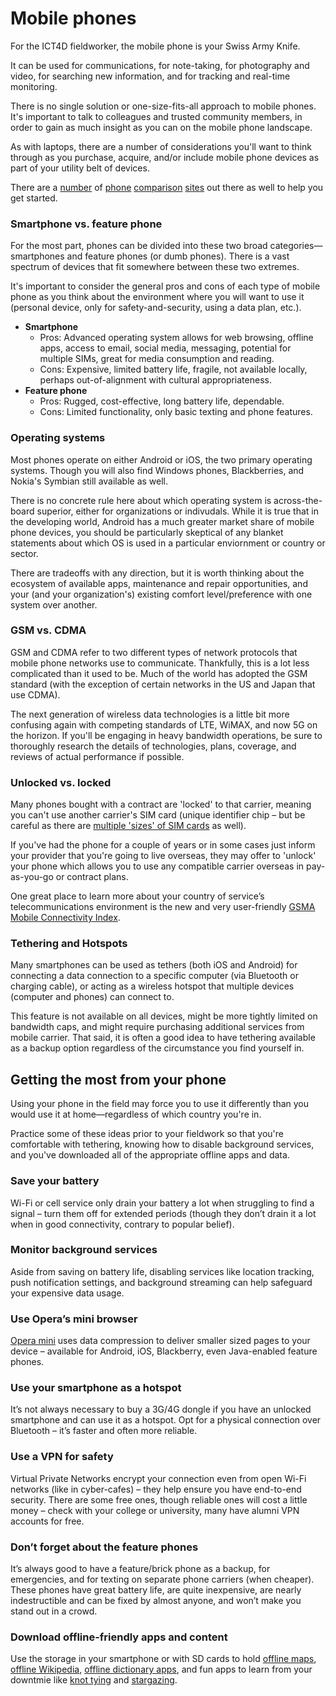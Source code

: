 # Mobile phones

For the ICT4D fieldworker, the mobile phone is your Swiss Army Knife.

It can be used for communications, for note-taking, for photography and video, for searching new information, and for tracking and real-time monitoring.

There is no single solution or one-size-fits-all approach to mobile phones. It's important to talk to colleagues and trusted community members, in order to gain as much insight as you can on the mobile phone landscape.

As with laptops, there are a number of considerations you'll want to think through as you purchase, acquire, and/or include mobile phone devices as part of your utility belt of devices.

There are a [number](https://www.phonearena.com/phones) of [phone](http://www.gsmarena.com/compare.php3) [comparison](http://geekaphone.com/compare-phones) [sites](http://www.compare-cellphones.org/) out there as well to help you get started.

### Smartphone vs. feature phone

For the most part, phones can be divided into these two broad categories—smartphones and feature phones (or dumb phones). There is a vast spectrum of devices that fit somewhere between these two extremes.

It's important to consider the general pros and cons of each type of mobile phone as you think about the environment where you will want to use it (personal device, only for safety-and-security, using a data plan, etc.).

- **Smartphone**
	- Pros: Advanced operating system allows for web browsing, offline apps, access to email, social media, messaging, potential for multiple SIMs, great for media consumption and reading.
	- Cons: Expensive, limited battery life, fragile, not available locally, perhaps out-of-alignment with cultural appropriateness.
- **Feature phone**
	- Pros: Rugged, cost-effective, long battery life, dependable.
	- Cons: Limited functionality, only basic texting and phone features.

### Operating systems

Most phones operate on either Android or iOS, the two primary operating systems. Though you will also find Windows phones, Blackberries, and Nokia's Symbian still available as well.

There is no concrete rule here about which operating system is across-the-board superior, either for organizations or indivudals. While it is true that in the developing world, Android has a much greater market share of mobile phone devices, you should be particularly skeptical of any blanket statements about which OS is used in a particular enviornment or country or sector.

There are tradeoffs with any direction, but it is worth thinking about the ecosystem of available apps, maintenance and repair opportunities, and your (and your organization's) existing comfort level/preference with one system over another.

### GSM vs. CDMA

GSM and CDMA refer to two different types of network protocols that mobile phone networks use to communicate. Thankfully, this is a lot less complicated than it used to be. Much of the world has adopted the GSM standard (with the exception of certain networks in the US and Japan that use CDMA).

The next generation of wireless data technologies is a little bit more confusing again with competing standards of LTE, WiMAX, and now 5G on the horizon. If you'll be engaging in heavy bandwidth operations, be sure to thoroughly research the details of technologies, plans, coverage, and reviews of actual performance if possible.

### Unlocked vs. locked

Many phones bought with a contract are 'locked' to that carrier, meaning you can't use another carrier's SIM card (unique identifier chip – but be careful as there are [multiple 'sizes' of SIM cards](http://kenstechtips.com/index.php/smartphone-type-standard-sim-micro-sim-or-nano-sim) as well).

If you've had the phone for a couple of years or in some cases just inform your provider that you're going to live overseas, they may offer to 'unlock' your phone which allows you to use any compatible carrier overseas in pay-as-you-go or contract plans.

One great place to learn more about your country of service’s telecommunications environment is the new and very user-friendly [GSMA Mobile Connectivity Index](http://www.mobileconnectivityindex.com/).

### Tethering and Hotspots

Many smartphones can be used as tethers (both iOS and Android) for connecting a data connection to a specific computer (via Bluetooth or charging cable), or acting as a wireless hotspot that multiple devices (computer and phones) can connect to.

This feature is not available on all devices, might be more tightly limited on bandwidth caps, and might require purchasing additional services from mobile carrier. That said, it is often a good idea to have tethering available as a backup option regardless of the circumstance you find yourself in.



## Getting the most from your phone

Using your phone in the field may force you to use it differently than you would use it at home—regardless of which country you're in.

Practice some of these ideas prior to your fieldwork so that you're comfortable with tethering, knowing how to disable background services, and you've downloaded all of the appropriate offline apps and data.

### Save your battery

Wi-Fi or cell service only drain your battery a lot when struggling to find a signal – turn them off for extended periods (though they don’t drain it a lot when in good connectivity, contrary to popular belief).

### Monitor background services

Aside from saving on battery life, disabling services like location tracking, push notification settings, and background streaming can help safeguard your expensive data usage.

### Use Opera’s mini browser

[Opera mini](http://www.opera.com/mobile/mini/android) uses data compression to deliver smaller sized pages to your device – available for Android, iOS, Blackberry, even Java-enabled feature phones.

### Use your smartphone as a hotspot

It’s not always necessary to buy a 3G/4G dongle if you have an unlocked smartphone and can use it as a hotspot. Opt for a physical connection over Bluetooth – it’s faster and often more reliable.

### Use a VPN for safety

Virtual Private Networks encrypt your connection even from open Wi-Fi networks (like in cyber-cafes) – they help ensure you have end-to-end security. There are some free ones, though reliable ones will cost a little money – check with your college or university, many have alumni VPN accounts for free.

### Don’t forget about the feature phones

It’s always good to have a feature/brick phone as a backup, for emergencies, and for texting on separate phone carriers (when cheaper). These phones have great battery life, are quite inexpensive, are nearly indestructible and can be fixed by almost anyone, and won’t make you stand out in a crowd.

### Download offline-friendly apps and content

Use the storage in your smartphone or with SD cards to hold [offline maps](http://maps.me/en/home), [offline Wikipedia](http://wiki.kiwix.org/wiki/Main_Page), [offline dictionary apps](http://www.androidauthority.com/best-dictionary-apps-android-751290/), and fun apps to learn from your downtmie like [knot tying](https://play.google.com/store/apps/details?id=com.max.KnotsGuide) and [stargazing](https://play.google.com/store/apps/details?id=com.vitotechnology.StarWalk2Free).


